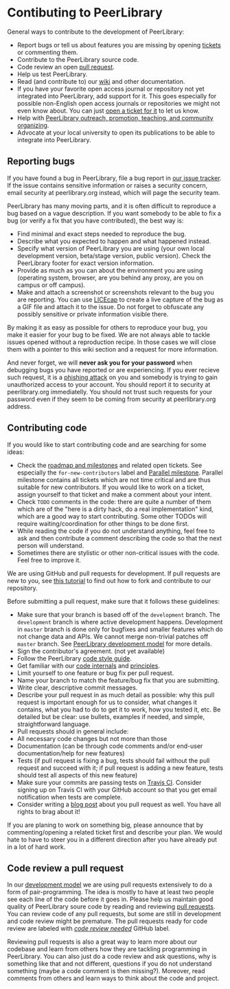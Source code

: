 Contibuting to PeerLibrary
==========================

General ways to contribute to the development of PeerLibrary:
* Report bugs or tell us about features you are missing by opening [tickets](https://github.com/peerlibrary/peerlibrary/issues/new) or commenting them.
* Contribute to the PeerLibrary source code.
* Code review an open [pull request](https://github.com/peerlibrary/peerlibrary/labels/code%20review%20needed).
* Help us test PeerLibrary.
* Read (and contribute to) our [wiki](https://github.com/peerlibrary/peerlibrary/wiki) and other documentation.
* If you have your favorite open access journal or repository not yet integrated into PeerLibrary, add support for it. This goes especially for possible non-English open access journals or repositories we might not even know about. You can just [open a ticket for it](https://github.com/peerlibrary/peerlibrary/issues/new) to let us know.
* Help with [PeerLibrary outreach, promotion, teaching, and community organizing](https://github.com/peerlibrary/outreach).
* Advocate at your local university to open its publications to be able to integrate into PeerLibrary.

Reporting bugs
--------------

If you have found a bug in PeerLibrary, file a bug report in [our issue tracker](https://github.com/peerlibrary/peerlibrary/issues/new). If the issue contains sensitive information or raises a security concern, email security at peerlibrary.org instead, which will page the security team.

PeerLibrary has many moving parts, and it is often difficult to reproduce a bug based on a vague description. If you want somebody to be able to fix a bug (or verify a fix that you have contributed), the best way is:
* Find minimal and exact steps needed to reproduce the bug.
* Describe what you expected to happen and what happened instead.
* Specify what version of PeerLibrary you are using (your own local development version, beta/stage version, public version). Check the PeerLibrary footer for exact version information.
* Provide as much as you can about the environment you are using (operating system, browser, are you behind any proxy, are you on campus or off campus).
* Make and attach a screenshot or screenshots relevant to the bug you are reporting. You can use [LICEcap](http://www.cockos.com/licecap/) to create a live capture of the bug as a GIF file and attach it to the issue. Do not forget to obfuscate any possibly sensitive or private information visible there.

By making it as easy as possible for others to reproduce your bug, you make it easier for your bug to be fixed. We are not always able to tackle issues opened without a reproduction recipe. In those cases we will close them with a pointer to this wiki section and a request for more information.

And never forget, we will **never ask you for your password** when debugging bugs you have reported or are experiencing. If you ever recieve such request, it is a [phishing attack](https://en.wikipedia.org/wiki/Phishing) on you and somebody is trying to gain unauthorized access to your account. You should report it to security at peerlibrary.org immediatelly. You should not trust such requests for your password even if they seem to be coming from security at peerlibrary.org address.

Contributing code
-----------------

If you would like to start contributing code and are searching for some ideas:
* Check the [roadmap and milestones](https://github.com/peerlibrary/peerlibrary/milestones) and related open tickets. See especially the `for-new-contributors` label and [Parallel milestone](https://github.com/peerlibrary/peerlibrary/issues?labels=for+new+contributors&milestone=9&page=1&state=open). Parallel milestone contains all tickets which are not time critical and are thus suitable for new contributors. If you would like to work on a ticket, assign yourself to that ticket and make a comment about your intent.
* Check `TODO` comments in the code: there are quite a number of them which are of the "here is a dirty hack, do a real implementation" kind, which are a good way to start contributing. Some other TODOs will require waiting/coordination for other things to be done first.
* While reading the code if you do not understand anything, feel free to ask and then contribute a comment describing the code so that the next person will understand.
* Sometimes there are stylistic or other non-critical issues with the code. Feel free to improve it.

We are using GitHub and pull requests for development. If pull requests are new to you, see [this tutorial](https://help.github.com/articles/fork-a-repo) to find out how to fork and contribute to our repository.

Before submitting a pull request, make sure that it follows these guidelines:
* Make sure that your branch is based off of the `development` branch. The `development` branch is where active development happens. Development in `master` branch is done only for bugfixes and smaller features which do not change data and APIs. We cannot merge non-trivial patches off `master` branch. See [PeerLibrary development model](https://github.com/peerlibrary/peerlibrary/wiki/Development-Model) for more details.
* Sign the contributor's agreement. (not yet available)
* Follow the PeerLibrary [code style guide](https://github.com/peerlibrary/peerlibrary/wiki/Code-Style).
* Get familiar with our [code internals](https://github.com/peerlibrary/peerlibrary/wiki/Code-Internals) and [principles](https://github.com/peerlibrary/peerlibrary/wiki/Principles).
* Limit yourself to one feature or bug fix per pull request.
* Name your branch to match the feature/bug fix that you are submitting.
* Write clear, descriptive commit messages.
* Describe your pull request in as much detail as possible: why this pull request is important enough for us to consider, what changes it contains, what you had to do to get it to work, how you tested it, etc. Be detailed but be clear: use bullets, examples if needed, and simple, straightforward language.
* Pull requests should in general include:
 * All necessary code changes but not more than those
 * Documentation (can be through code comments and/or end-user documentation/help for new features)
 * Tests (if pull request is fixing a bug, tests should fail without the pull request and succeed with it; if pull request is adding a new feature, tests should test all aspects of this new feature)
* Make sure your commits are passing tests on [Travis CI](https://travis-ci.org/peerlibrary/peerlibrary). Consider signing up on Travis CI with your GitHub account so that you get email notification when tests are complete.
* Consider writing a [blog post](http://blog.peerlibrary.org/) about you pull request as well. You have all rights to brag about it!

If you are planing to work on something big, please announce that by commenting/opening a related ticket first and describe your plan. We would hate to have to steer you in a different direction after you have already put in a lot of hard work.

Code review a pull request
--------------------------

In our [development model](https://github.com/peerlibrary/peerlibrary/wiki/Development-Model) we are using pull requests extensively to do a form of pair-programming. The idea is mostly to have at least two people see each line of the code before it goes in. Please help us maintain good quality of PeerLibrary soure code by reading and reviewing [pull requests](https://github.com/peerlibrary/peerlibrary/pulls). You can review code of any pull requests, but some are still in development and code review might be premature. The pull requests ready for code review are labeled with _[code review needed](https://github.com/peerlibrary/peerlibrary/labels/code%20review%20needed)_ GitHub label.

Reviewing pull requests is also a great way to learn more about our codebase and learn from others how they are tackling programming in PeerLibrary. You can also just do a code review and ask questions, why is something like that and not different, questions if you do not understand something (maybe a code comment is then missing?). Moreover, read comments from others and learn ways to think about the code and project.
